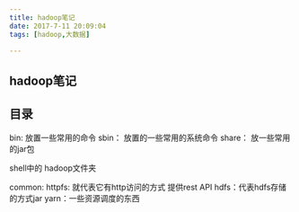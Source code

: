 ```yaml
---
title: hadoop笔记
date: 2017-7-11 20:09:04
tags: [hadoop,大数据]

---
```

## hadoop笔记

## 目录
bin: 放置一些常用的命令
sbin： 放置的一些常用的系统命令
share： 放一些常用的jar包


shell中的 hadoop文件夹

common:
httpfs: 就代表它有http访问的方式 提供rest API
hdfs：代表hdfs存储的方式jar
yarn：一些资源调度的东西